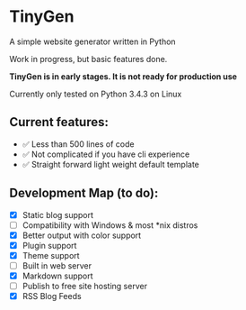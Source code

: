 # TinyGen

A simple website generator written in Python

Work in progress, but basic features done.

**TinyGen is in early stages. It is not ready for production use**

Currently only tested on Python 3.4.3 on Linux

## Current features:
* ✅ Less than 500 lines of code
* ✅ Not complicated if you have cli experience
* ✅ Straight forward light weight default template

## Development Map (to do):

- [x] Static blog support
- [ ] Compatibility with Windows & most *nix distros
- [x] Better output with color support
- [x] Plugin support
- [x] Theme support
- [ ] Built in web server
- [x] Markdown support
- [ ] Publish to free site hosting server
- [x] RSS Blog Feeds
